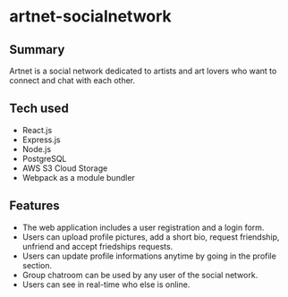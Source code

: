 # artnet-socialnetwork


## Summary
Artnet is a social network dedicated to artists and art lovers who want to connect and chat with each other. 

## Tech used
* React.js
* Express.js
* Node.js
* PostgreSQL
* AWS S3 Cloud Storage
* Webpack as a module bundler


## Features
* The web application includes a user registration and a login form.
* Users can upload profile pictures, add a short bio, request friendship, unfriend and accept friedships requests. 
* Users can update profile informations anytime by going in the profile section.
* Group chatroom can be used by any user of the social network.
* Users can see in real-time who else is online.
